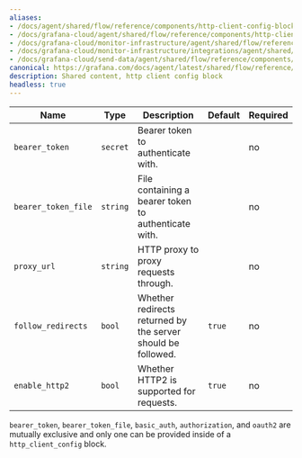 ```yaml
---
aliases:
- /docs/agent/shared/flow/reference/components/http-client-config-block/
- /docs/grafana-cloud/agent/shared/flow/reference/components/http-client-config-block/
- /docs/grafana-cloud/monitor-infrastructure/agent/shared/flow/reference/components/http-client-config-block/
- /docs/grafana-cloud/monitor-infrastructure/integrations/agent/shared/flow/reference/components/http-client-config-block/
- /docs/grafana-cloud/send-data/agent/shared/flow/reference/components/http-client-config-block/
canonical: https://grafana.com/docs/agent/latest/shared/flow/reference/components/http-client-config-block/
description: Shared content, http client config block
headless: true
---
```


Name                | Type     | Description                                                  | Default | Required
--------------------|----------|--------------------------------------------------------------|---------|---------
`bearer_token`      | `secret` | Bearer token to authenticate with.                           |         | no
`bearer_token_file` | `string` | File containing a bearer token to authenticate with.         |         | no
`proxy_url`         | `string` | HTTP proxy to proxy requests through.                        |         | no
`follow_redirects`  | `bool`   | Whether redirects returned by the server should be followed. | `true`  | no
`enable_http2`      | `bool`   | Whether HTTP2 is supported for requests.                     | `true`  | no

`bearer_token`, `bearer_token_file`, `basic_auth`, `authorization`, and `oauth2` are mutually exclusive and only one can be provided inside of a `http_client_config` block.

